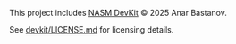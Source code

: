 This project includes [NASM DevKit](devkit/README.md) &copy; 2025 Anar Bastanov.

See [devkit/LICENSE.md](devkit/LICENSE.md) for licensing details.
